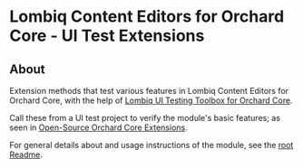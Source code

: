 # Lombiq Content Editors for Orchard Core - UI Test Extensions

## About

Extension methods that test various features in Lombiq Content Editors for Orchard Core, with the help of [Lombiq UI Testing Toolbox for Orchard Core](https://github.com/Lombiq/UI-Testing-Toolbox).

Call these from a UI test project to verify the module's basic features; as seen in [Open-Source Orchard Core Extensions](https://github.com/Lombiq/Open-Source-Orchard-Core-Extensions).

For general details about and usage instructions of the module, see the [root Readme](../Readme.md).
